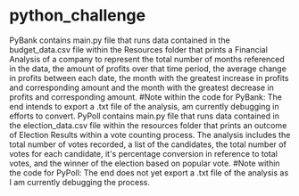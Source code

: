 # python_challenge

PyBank contains main.py file that runs data contained in the budget_data.csv file within the Resources folder that prints a Financial Analysis of a company to represent the total number of months referenced in the data, the amount of profits over that time period, the average change in profits between each date, the month with the greatest increase in profits and corresponding amount and the month with the greatest decrease in profits and corresponding amount. 
#Note within the code for PyBank: The end intends to export a .txt file of the analysis, am currently debugging in efforts to convert. 
PyPoll contains main.py file that runs data contained in the election_data.csv file within the resources folder that prints an outcome of Election Results within a vote counting process. The analysis includes the total number of votes recorded, a list of the candidates, the total number of votes for each candidate, it's percentage conversion in reference to total votes, and the winner of the election based on popular vote. 
#Note within the code for PyPoll: The end does not yet export a .txt file of the analysis as I am currently debugging the process. 
